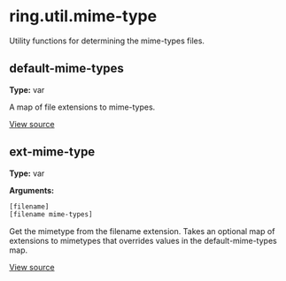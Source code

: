 # ring.util.mime-type


Utility functions for determining the mime-types files.


## default-mime-types
**Type:** var




A map of file extensions to mime-types.


[View source](http://github.com/ring-clojure/ring/blob/1.8.1/ring-core/src/ring/util/mime_type.clj#L5)
## ext-mime-type
**Type:** var



**Arguments:**
```clojure
[filename]
[filename mime-types]
```
Get the mimetype from the filename extension. Takes an optional map of
extensions to mimetypes that overrides values in the default-mime-types map.

[View source](http://github.com/ring-clojure/ring/blob/1.8.1/ring-core/src/ring/util/mime_type.clj#L105)